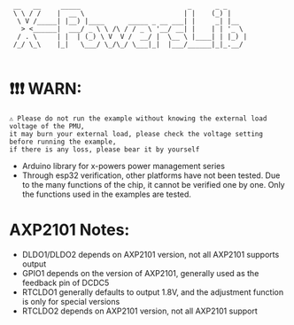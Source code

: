 

```
 __   __     _____                           _      _ _
 \ \ / /    |  __ \                         | |    (_) |
  \ V /_____| |__) |____      _____ _ __ ___| |     _| |__
   > <______|  ___/ _ \ \ /\ / / _ \ '__/ __| |    | | '_ \
  / . \     | |  | (_) \ V  V /  __/ |  \__ \ |____| | |_) |
 /_/ \_\    |_|   \___/ \_/\_/ \___|_|  |___/______|_|_.__/


```



# ❗️❗️❗️  WARN:

```
⚠️ Please do not run the example without knowing the external load voltage of the PMU,
it may burn your external load, please check the voltage setting before running the example,
if there is any loss, please bear it by yourself
```

- Arduino library for x-powers power management series
- Through esp32 verification, other platforms have not been tested. Due to the many functions of the chip, it cannot be verified one by one. Only the functions used in the examples are tested.


# AXP2101 Notes:

- DLDO1/DLDO2 depends on AXP2101 version, not all AXP2101 supports output
- GPIO1 depends on the version of AXP2101, generally used as the feedback pin of DCDC5
- RTCLDO1 generally defaults to output 1.8V, and the adjustment function is only for special versions
- RTCLDO2 depends on AXP2101 version, not all AXP2101 support



